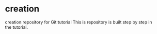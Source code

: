 # creation
creation repository for Git tutorial
This is repository is built step by step in the tutorial.
